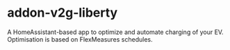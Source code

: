# addon-v2g-liberty
A HomeAssistant-based app to optimize and automate charging of your EV. Optimisation is based on FlexMeasures schedules.
